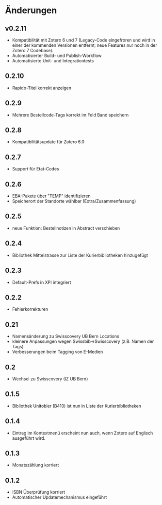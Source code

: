 # Änderungen

## v0.2.11
- Kompatibilität mit Zotero 6 und 7 (Legacy-Code eingefroren und wird in einer der kommenden Versionen entfernt; neue Features nur noch in der Zotero 7 Codebase).
- Automatisierter Build- und Publish-Workflow
- Automatisierte Unit- und Integrationtests

## 0.2.10
- Rapido-Titel korrekt anzeigen

## 0.2.9
- Mehrere Bestellcode-Tags korrekt im Feld Band speichern

## 0.2.8
- Kompatibilitätsupdate für Zotero 6.0

## 0.2.7
- Support für Etat-Codes

## 0.2.6
- EBA-Pakete über "TEMP" identifizieren
- Speicherort der Standorte wählbar (Extra/Zusammenfassung)

## 0.2.5
- neue Funktion: Bestellnotizen in Abstract verschieben

## 0.2.4
- Bibliothek Mittelstrasse zur Liste der Kurierbibliotheken hinzugefügt

## 0.2.3
- Default-Prefs in XPI integriert

## 0.2.2
- Fehlerkorrekturen

## 0.21
- Namensänderung zu Swisscovery UB Bern Locations
- kleinere Anpassungen wegen Swissbib->Swisscovery (z.B. Namen der Tags)
- Verbesserungen beim Tagging von E-Medien

## 0.2
- Wechsel zu Swisscovery (IZ UB Bern)

## 0.1.5

- Bibliothek Unitobler (B410) ist nun in Liste der Kurierbibliotheken

## 0.1.4

- Eintrag im Kontextmenü erscheint nun auch, wenn Zotero auf Englisch ausgeführt wird.


## 0.1.3

- Monatszählung korriert

## 0.1.2
- ISBN Überprüfung korriert
- Automatischer Updatemechanismus eingeführt
